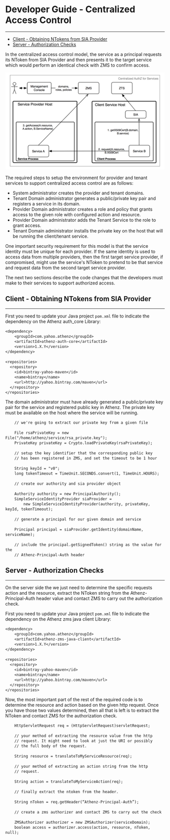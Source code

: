 # Developer Guide - Centralized Access Control
----------------------------------------------

* [Client - Obtaining NTokens from SIA Provider](#client---obtaining-ntokens-from-sia-provider)
* [Server - Authorization Checks](#server---authorization-checks)

In the centralized access control model, the service as a principal
requests its NToken from SIA Provider and then presents it to the
target service which would perform an identical check with ZMS to confirm
access.

![Authenticated Service as Principal](images/centralized_authz_for_services.png)

The required steps to setup the environment for provider and tenant
services to support centralized access control are as follows:

* System administrator creates the provider and tenant domains.
* Tenant Domain administrator generates a public/private key pair
  and registers a service in its domain.
* Provider Domain administrator creates a role and policy that
  grants access to the given role with configured action and resource.
* Provider Domain administrator adds the Tenant Service to the
  role to grant access.
* Tenant Domain administrator installs the private key on the host
  that will be running the client/tenant service.

One important security requirement for this model is that the service
identity must be unique for each provider. If the same identity is
used to access data from multiple providers, then the first target
service provider, if compromised, might use the service's NToken to
pretend to be that service and request data from the second target
service provider.

The next two sections describe the code changes that the developers
must make to their services to support authorized access.

## Client - Obtaining NTokens from SIA Provider
-----------------------------------------------

First you need to update your Java project `pom.xml` file to indicate
the dependency on the Athenz auth_core Library:

```
<dependency>
    <groupId>com.yahoo.athenz</groupId>
    <artifactId>athenz-auth-core</artifactId>
    <version>1.X.Y</version>
</dependency>

<repositories>
  <repository>
    <id>bintray-yahoo-maven</id>
    <name>bintray</name>
    <url>http://yahoo.bintray.com/maven</url>
  </repository>
</repositories>
```

The domain administrator must have already generated a public/private key pair
for the service and registered public key in Athenz. The private key must be
available on the host where the service will be running.

```
    // we're going to extract our private key from a given file
    
    File rsaPrivateKey = new File("/home/athenz/service/rsa_private.key");
    PrivateKey privateKey = Crypto.loadPrivateKey(rsaPrivateKey);
    
    // setup the key identifier that the corresponding public key
    // has been registered in ZMS, and set the timeout to be 1 hour
    
    String keyId = "v0";
    long tokenTimeout = TimeUnit.SECONDS.convert(1, TimeUnit.HOURS);
    
    // create our authority and sia provider object
    
    Authority authority = new PrincipalAuthority();
    SimpleServiceIdentityProvider siaProvider = 
        new SimpleServiceIdentityProvider(authority, privateKey, keyId, tokenTimeout);
    
    // generate a principal for our given domain and service
    
    Principal principal = siaProvider.getIdentity(domainName, serviceName);
    
    // include the principal.getSignedToken() string as the value for the
    // Athenz-Principal-Auth header
```

## Server - Authorization Checks
--------------------------------

On the server side the we just need to determine the specific requests
action and the resource, extract the NToken string from the
Athenz-Principal-Auth header value and contact ZMS to carry out the
authorization check.

First you need to update your Java project `pom.xml` file to indicate
the dependency on the Athenz zms java client Library:

```
<dependency>
    <groupId>com.yahoo.athenz</groupId>
    <artifactId>athenz-zms-java-client</artifactId>
    <version>1.X.Y</version>
</dependency>

<repositories>
  <repository>
    <id>bintray-yahoo-maven</id>
    <name>bintray</name>
    <url>http://yahoo.bintray.com/maven</url>
  </repository>
</repositories>
```

Now, the most important part of the rest of the required code is to
determine the resource and action based on the given http request.
Once you have those two values determined, then all that is left
is to extract the NToken and contact ZMS for the authorization
check.

```
    HttpServletRequest req = (HttpServletRequest)servletRequest;
    
    // your method of extracting the resource value from the http
    // request. It might need to look at just the URI or possibly
    // the full body of the request.

    String resource = translateToMyServiceResource(req);
    
    // your method of extracting an action string from the http
    // request.
    
    String action = translateToMyServiceAction(req);
    
    // finally extract the ntoken from the header.

    String nToken = req.getHeader(“Athenz-Principal-Auth”);
    
    // create a zms authorizer and contact ZMS to carry out the check
    
    ZMSAuthorizer authorizer = new ZMSAuthorizer(serviceDomain);
    boolean access = authorizer.access(action, resource, nToken, null);
    

 
